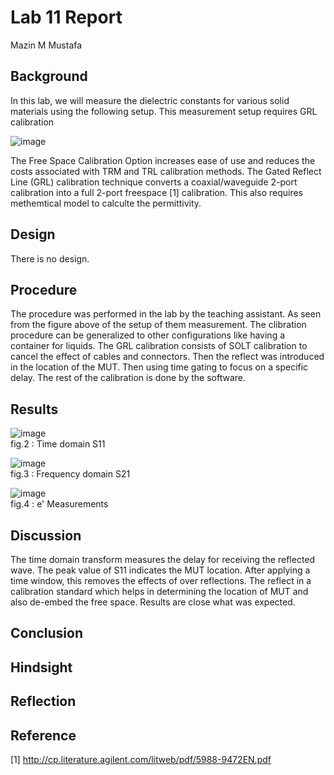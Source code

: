 

# Lab 11 Report
Mazin M Mustafa 

## Background

In this lab, we will measure the dielectric constants for various solid materials using the following setup. This measurement setup requires GRL calibration

![image](https://github.com/CourseReps/ECEN452-Spring2016/blob/master/Students/Mazin-M-Mustafa/Lab11/Setup.png) <br>

The Free Space Calibration Option increases ease of use and reduces the costs associated with TRM and TRL calibration methods. The Gated Reflect Line (GRL) calibration technique converts a coaxial/waveguide 2-port calibration into a full 2-port freespace [1] calibration. This also requires methemtical model to calculte the permittivity.

## Design

There is no design.

## Procedure

The procedure was performed in the lab by the teaching assistant. As seen from the figure above of the setup of them measurement. The clibration procedure can be generalized to other configurations like having a container for liquids. The GRL calibration consists of SOLT calibration to cancel the effect of cables and connectors. Then the reflect was introduced in the location of the MUT. Then using time gating to focus on a specific delay. The rest of the calibration is done by the software.

## Results

![image](https://github.com/CourseReps/ECEN452-Spring2016/blob/master/Students/Mazin-M-Mustafa/Lab11/Time%20Domain%20S11.png) <br>
fig.2 : Time domain S11

![image](https://github.com/CourseReps/ECEN452-Spring2016/blob/master/Students/Mazin-M-Mustafa/Lab11/Frequency%20Domain%20S21.png) <br>
fig.3 : Frequency domain S21

![image](https://github.com/CourseReps/ECEN452-Spring2016/blob/master/Students/Mazin-M-Mustafa/Lab11/e_prime.png) <br>
fig.4 : e' Measurements 

## Discussion

The time domain transform measures the delay for receiving the reflected wave. The peak value of S11 indicates the MUT location. After applying a time window, this removes the effects of over reflections. The reflect in a calibration standard which helps in determining the location of MUT and also de-embed the free space. Results are close what was expected. 

## Conclusion

## Hindsight

## Reflection

## Reference

[1] http://cp.literature.agilent.com/litweb/pdf/5988-9472EN.pdf 



